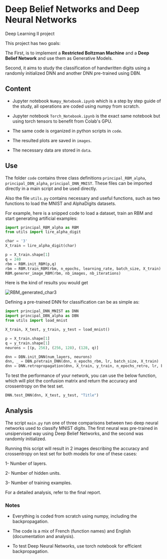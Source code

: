 # Deep Belief Networks and Deep Neural Networks
Deep Learning II project

This project has two goals:

The First, is to implement a **Restricted Boltzman Machine** and a **Deep Belief Network** and use them as Generative Models.

Second, it aims to study the classification of handwritten digits using a randomly initialized DNN and another DNN pre-trained using DBN.


## Content

- Jupyter notebook `Numpy_Notebook.ipynb` which is a step by step guide of the study, all operations are coded using numpy from scratch.

- Jupyter notebook `Torch_Notebook.ipynb` is the exact same notebook but using torch tensors to benefit from Colab's GPU.

- The same code is organized in python scripts in `code`. 

- The resulted plots are saved in `images`.

- The necessary data are stored in `data`.

## Use

The folder `code` contains three class definitions `principal_RBM_alpha`, `principal_DBN_alpha`, `principal_DNN_MNIST`. These files can be imported directly in a main script and be used directly.

Also the file `utils.py` contains necessary and useful functions, such as two functions to load the MNIST and AlphaDigits datasets.

For example, here is a snipped code to load a dataset, train an RBM and start generating artificial examples:

```python
import principal_RBM_alpha as RBM
from utils import lire_alpha_digit

char = '3'
X_train = lire_alpha_digit(char)

p = X_train.shape[1]
q = 240
rbm = RBM.init_RBM(p,q)
rbm = RBM.train_RBM(rbm, n_epochs, learning_rate, batch_size, X_train)
RBM.generer_image_RBM(rbm, nb_images, nb_iterations)
```

Here is the kind of results you would get

![RBM_generated_char3](https://user-images.githubusercontent.com/24767888/113482714-33393f00-94a0-11eb-87ff-3431ebefc351.png)

Defining a pre-trained DNN for classification can be as simple as:

```python
import principal_DNN_MNIST as DNN
import principal_DBN_alpha as DBN
from utils import load_mnist

X_train, X_test, y_train, y_test = load_mnist()

p = X_train.shape[1]
q = y_train.shape[1]
neurons = [(p, 256), (256, 128), (128, q)]

dnn = DBN.init_DNN(num_layers, neurons)
dnn, _ = DBN.pretrain_DNN(dnn, n_epochs_rbm, lr, batch_size, X_train)
dnn = DNN.retropropagation(dnn, X_train, y_train, n_epochs_retro, lr, batch_size, "pre-trained")
```

To test the performance of your network, you can use the below function, which will plot the confusion matrix and return the accuracy and crossentropy on the test set.

```python
DNN.test_DNN(dnn, X_test, y_test, "Title")
```


## Analysis

The script `main.py` run one of three comparisons between two deep neural networks used to classify MNIST digits. The first neural was pre-trained in unsipervised way using Deep Belief Networks, and the second was randomly initialized.

Running this script will result in 2 images describing the accuracy and crossentropy on test set for both models for one of these cases:

1- Number of layers.


2- Number of hidden units.


3- Number of training examples.


For a detailed analysis, refer to the final report.


### Notes

- Everything is coded from scratch using numpy, including the backpropagation.

- The code is a mix of French (function names) and English (documentation and analysis).

- To test Deep Neural Networks, use torch notebook for efficient backpropagation.

